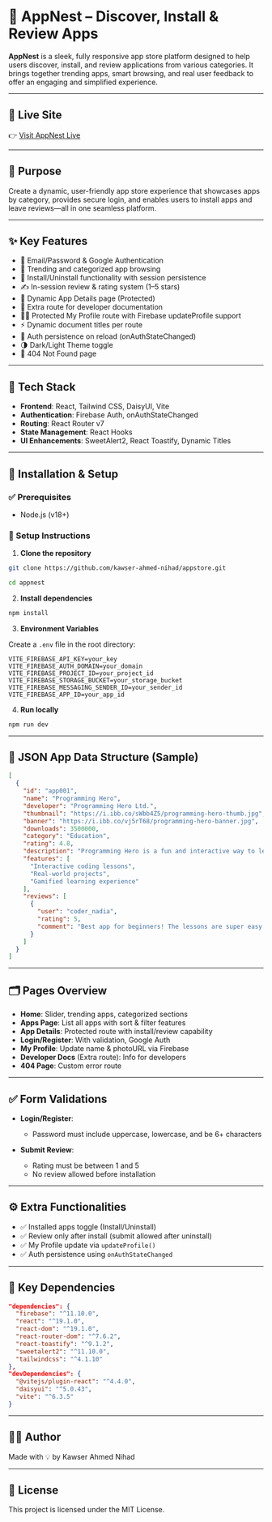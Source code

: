 # 📱 AppNest – Discover, Install & Review Apps

**AppNest** is a sleek, fully responsive app store platform designed to help users discover, install, and review applications from various categories. It brings together trending apps, smart browsing, and real user feedback to offer an engaging and simplified experience.

---

## 🔗 Live Site

👉 [Visit AppNest Live](https://gorgeous-figolla-bc1175.netlify.app/)

---

## 🎯 Purpose

Create a dynamic, user-friendly app store experience that showcases apps by category, provides secure login, and enables users to install apps and leave reviews—all in one seamless platform.

---

## ✨ Key Features

* 🔐 Email/Password & Google Authentication
* 🌟 Trending and categorized app browsing
* 📲 Install/Uninstall functionality with session persistence
* ✍️ In-session review & rating system (1–5 stars)
* 🧾 Dynamic App Details page (Protected)
* 📂 Extra route for developer documentation
* 🧑‍💼 Protected My Profile route with Firebase updateProfile support
* ⚡ Dynamic document titles per route
* 🔁 Auth persistence on reload (onAuthStateChanged)
* 🌗 Dark/Light Theme toggle
* 🚫 404 Not Found page

---

## 🧱 Tech Stack

* **Frontend**: React, Tailwind CSS, DaisyUI, Vite
* **Authentication**: Firebase Auth, onAuthStateChanged
* **Routing**: React Router v7
* **State Management**: React Hooks
* **UI Enhancements**: SweetAlert2, React Toastify, Dynamic Titles

---

## 🚀 Installation & Setup

### ✅ Prerequisites

* Node.js (v18+)

### 🔧 Setup Instructions

1. **Clone the repository**

```bash
git clone https://github.com/kawser-ahmed-nihad/appstore.git

cd appnest
```

2. **Install dependencies**

```bash
npm install
```

3. **Environment Variables**

Create a `.env` file in the root directory:

```env
VITE_FIREBASE_API_KEY=your_key
VITE_FIREBASE_AUTH_DOMAIN=your_domain
VITE_FIREBASE_PROJECT_ID=your_project_id
VITE_FIREBASE_STORAGE_BUCKET=your_storage_bucket
VITE_FIREBASE_MESSAGING_SENDER_ID=your_sender_id
VITE_FIREBASE_APP_ID=your_app_id
```

4. **Run locally**

```bash
npm run dev
```

---

## 🧾 JSON App Data Structure (Sample)

```json
[
  {
    "id": "app001",
    "name": "Programming Hero",
    "developer": "Programming Hero Ltd.",
    "thumbnail": "https://i.ibb.co/sWbb4Z5/programming-hero-thumb.jpg",
    "banner": "https://i.ibb.co/vj5rT68/programming-hero-banner.jpg",
    "downloads": 3500000,
    "category": "Education",
    "rating": 4.8,
    "description": "Programming Hero is a fun and interactive way to learn programming. Whether you're a beginner or looking to brush up your skills, this app makes learning to code exciting and practical.",
    "features": [
      "Interactive coding lessons",
      "Real-world projects",
      "Gamified learning experience"
    ],
    "reviews": [
      {
        "user": "coder_nadia",
        "rating": 5,
        "comment": "Best app for beginners! The lessons are super easy to follow and engaging."
      }
    ]
  }
]
```

---

## 🗂️ Pages Overview

* **Home**: Slider, trending apps, categorized sections
* **Apps Page**: List all apps with sort & filter features
* **App Details**: Protected route with install/review capability
* **Login/Register**: With validation, Google Auth
* **My Profile**: Update name & photoURL via Firebase
* **Developer Docs** (Extra route): Info for developers
* **404 Page**: Custom error route

---

## ✅ Form Validations

* **Login/Register**:

  * Password must include uppercase, lowercase, and be 6+ characters

* **Submit Review**:

  * Rating must be between 1 and 5
  * No review allowed before installation

---

## ⚙️ Extra Functionalities

* ✅ Installed apps toggle (Install/Uninstall)
* ✅ Review only after install (submit allowed after uninstall)
* ✅ My Profile update via `updateProfile()`
* ✅ Auth persistence using `onAuthStateChanged`

---

## 🔌 Key Dependencies

```json
"dependencies": {
  "firebase": "^11.10.0",
  "react": "^19.1.0",
  "react-dom": "^19.1.0",
  "react-router-dom": "^7.6.2",
  "react-toastify": "^9.1.2",
  "sweetalert2": "^11.10.0",
  "tailwindcss": "^4.1.10"
},
"devDependencies": {
  "@vitejs/plugin-react": "^4.4.0",
  "daisyui": "^5.0.43",
  "vite": "^6.3.5"
}
```

---

## 👨‍💻 Author

Made with 💡 by Kawser Ahmed Nihad

---

## 📜 License

This project is licensed under the MIT License.
